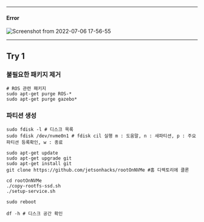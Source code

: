 __________________________________________
#### Error
![Screenshot from 2022-07-06 17-56-55](https://user-images.githubusercontent.com/88171531/177512047-91e7dac3-d3c2-4560-a0cf-daf0d9c60688.png)
___________________________________________

## Try 1
### 불필요한 패키지 제거
```
# ROS 관련 패키지
sudo apt-get purge ROS-*
sudo apt-get purge gazebo*

```
### 파티션 생성
```
sudo fdisk -l # 디스크 목록
sudo fdisk /dev/nvme0n1 # fdisk cil 실행 m : 도움말, n : 새파티션, p : 주요파티션 등록확인, w : 종료

sudo apt-get update
sudo apt-get upgrade git
sudo apt-get install git
git clone https://github.com/jetsonhacks/rootOnNVMe #홈 디렉토리에 클론

cd rootOnNVMe
./copy-rootfs-ssd.sh
./setup-service.sh

sudo reboot

df -h # 디스크 공간 확인
```
